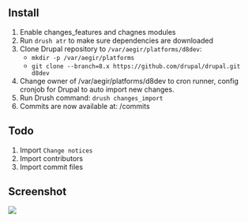 Install
---

1. Enable changes_features and chagnes modules
2. Run `drush atr` to make sure dependencies are downloaded
3. Clone Drupal repository to `/var/aegir/platforms/d8dev`:
    - `mkdir -p /var/aegir/platforms`
    - `git clone --branch=8.x https://github.com/drupal/drupal.git d8dev`
4. Change owner of /var/aegir/platforms/d8dev to cron runner, config cronjob for
    Drupal to auto import new changes.
5. Run Drush command: `drush changes_import`
6. Commits are now available at: /commits

Todo
---

1. Import `Change notices`
1. Import contributors
1. Import commit files


Screenshot
---

![](http://farm4.staticflickr.com/3744/12297266705_b875f65275_z.jpg)
